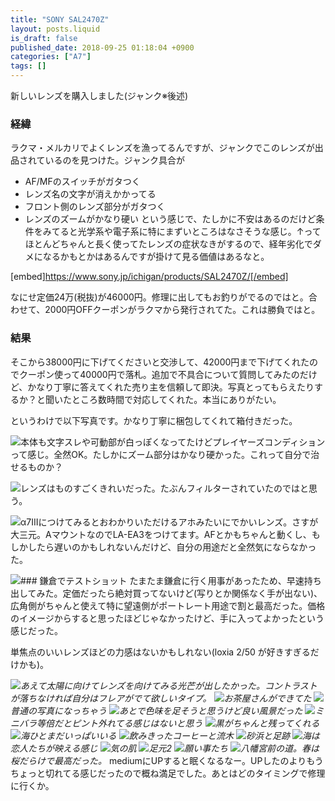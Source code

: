 ```yaml
---
title: "SONY SAL2470Z"
layout: posts.liquid
is_draft: false
published_date: 2018-09-25 01:18:04 +0900
categories: ["A7"]
tags: []
---
```


新しいレンズを購入しました(ジャンク※後述)

### **経緯**
ラクマ・メルカリでよくレンズを漁ってるんですが、ジャンクでこのレンズが出品されているのを見つけた。ジャンク具合が

- AF/MFのスイッチがガタつく
- レンズ名の文字が消えかかってる
- フロント側のレンズ部分がガタつく
- レンズのズームがかなり硬い
という感じで、たしかに不安はあるのだけど条件をみてると光学系や電子系に特にまずいところはなさそうな感じ。↑ってほとんどちゃんと長く使ってたレンズの症状なきがするので、経年劣化でダメになるかもとかはあるんですが掛けて見る価値はあるなと。

[embed]https://www.sony.jp/ichigan/products/SAL2470Z/[/embed]

なにせ定価24万(税抜)が46000円。修理に出してもお釣りがでるのではと。合わせて、2000円OFFクーポンがラクマから発行されてた。これは勝負ではと。

### 結果
そこから38000円に下げてくださいと交渉して、42000円まで下げてくれたのでクーポン使って40000円で落札。追加で不具合について質問してみたのだけど、かなり丁寧に答えてくれた売り主を信頼して即決。写真とってもらえたりするか？と聞いたところ数時間で対応してくれた。本当にありがたい。

というわけで以下写真です。かなり丁寧に梱包してくれて箱付きだった。

 <img class="in_article" src="/public/images/2019/01/cdc3a-1qYQRc2m-Yp8HV2Nm5gC5VQ.jpg">本体も文字スレや可動部が白っぽくなってたけどプレイヤーズコンディションって感じ。全然OK。たしかにズーム部分はかなり硬かった。これって自分で治せるものか？

 <img class="in_article" src="/public/images/2019/01/d9d51-19oJC5ES4AAkum0IhNYinew.jpg">レンズはものすごくきれいだった。たぶんフィルターされていたのではと思う。

 <img class="in_article" src="/public/images/2019/01/c6390-1HpDypiWDpSR-wvQFeIzI5A.jpg">α7IIIにつけてみるとおわかりいただけるアホみたいにでかいレンズ。さすが大三元。AマウントなのでLA-EA3をつけてます。AFとかもちゃんと動くし、もしかしたら遅いのかもしれないんだけど、自分の用途だと全然気にならなかった。

 <img class="in_article" src="/public/images/2019/01/26ab8-1ZcCPNsj6xd68Sq7inDOlJQ.jpg">### 鎌倉でテストショット
たまたま鎌倉に行く用事があったため、早速持ち出してみた。定価だったら絶対買ってないけど(写りとか関係なく手が出ない)、広角側がちゃんと使えて特に望遠側がポートレート用途で割と最高だった。価格のイメージからすると思ったほどじゃなかったけど、手に入ってよかったという感じだった。

単焦点のいいレンズほどの力感はないかもしれない(loxia 2/50 が好きすぎるだけかも)。

 <img class="in_article" src="/public/images/2019/01/03b6a-1HiuqliMb9JgP4u2DuljzkQ.jpg">_あえて太陽に向けてレンズを向けてみる光芒が出したかった。コントラストが落ちなければ自分はフレアがでて欲しいタイプ。_
 <img class="in_article" src="/public/images/2019/01/378bf-1CsRcfhzi4PCavOAAsQL84w.jpg">_お茶屋さんができてた_
 <img class="in_article" src="/public/images/2019/01/a5e9d-1hQRsLM4m_o5OF-G7I_GhKQ.jpg">_普通の写真になっちゃう_
 <img class="in_article" src="/public/images/2019/01/b4eea-1e1n94OMKpJdBKEn2AFbBDw.jpg">_あとで色味を足そうと思うけど良い風景だった_
 <img class="in_article" src="/public/images/2019/01/37384-1ZxMIIzkSTH6J0Hkn5jjkWw.jpg">_ミニバラ等倍だとピント外れてる感じはないと思う_
 <img class="in_article" src="/public/images/2019/01/b11e3-1a3wN7FfPnhi9FEqtpywDxg.jpg">_黒がちゃんと残ってくれる_
 <img class="in_article" src="/public/images/2019/01/fbc13-17Byk7oayDfJmjuJ5UZHbDw.jpg">_海ひとまだいっぱいいる_
 <img class="in_article" src="/public/images/2019/01/8c4c5-1rYEkEsoFIKEWe5iyJaN1cg.jpg">_飲みきったコーヒーと流木_
 <img class="in_article" src="/public/images/2019/01/3d911-1FqUEbkOiwJSlEPZI0eyQ5A.jpg">_砂浜と足跡_
 <img class="in_article" src="/public/images/2019/01/bb4d8-1goX-dAzfCfDN4Q4VLFvcOA.jpg">_海は恋人たちが映える感じ_
 <img class="in_article" src="/public/images/2019/01/51772-1733qiiABYVMzKJy7Oy-_VQ.jpg">_気の肌_
 <img class="in_article" src="/public/images/2019/01/703dc-1hmJKZJAelgMYq-lfFqhCcg.jpg">_足元2_
 <img class="in_article" src="/public/images/2019/01/5aa61-1OFdUtFhu51AJooBxXsFWJA.jpg">_願い事たち_
 <img class="in_article" src="/public/images/2019/01/6227d-1DhgYwnJ1h32iX3Ys3vTw8A.jpg">_八幡宮前の道。春は桜だらけで最高だった。_
mediumにUPすると眠くなるなー。UPしたのよりもうちょっと切れてる感じだったので概ね満足でした。あとはどのタイミングで修理に行くか。


